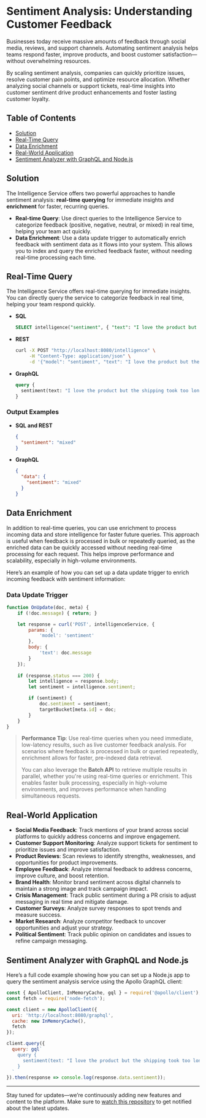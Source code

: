 # Sentiment Analysis: Understanding Customer Feedback

Businesses today receive massive amounts of feedback through social media, reviews, and support channels. Automating sentiment analysis helps teams respond faster, improve products, and boost customer satisfaction—without overwhelming resources.

By scaling sentiment analysis, companies can quickly prioritize issues, resolve customer pain points, and optimize resource allocation. Whether analyzing social channels or support tickets, real-time insights into customer sentiment drive product enhancements and foster lasting customer loyalty.

## Table of Contents
- [Solution](#solution)
- [Real-Time Query](#real-time-query)
- [Data Enrichment](#data-enrichment)
- [Real-World Application](#real-world-application)
- [Sentiment Analyzer with GraphQL and Node.js](#sentiment-analyzer-with-graphql-and-nodejs)

## Solution

The Intelligence Service offers two powerful approaches to handle sentiment analysis: **real-time querying** for immediate insights and **enrichment** for faster, recurring queries.

- **Real-time Query**: Use direct queries to the Intelligence Service to categorize feedback (positive, negative, neutral, or mixed) in real time, helping your team act quickly. 
- **Data Enrichment**: Use a data update trigger to automatically enrich feedback with sentiment data as it flows into your system. This allows you to index and query the enriched feedback faster, without needing real-time processing each time.

## Real-Time Query

The Intelligence Service offers real-time querying for immediate insights. You can directly query the service to categorize feedback in real time, helping your team respond quickly.

- **SQL**
  ```sql
  SELECT intelligence("sentiment", { "text": "I love the product but the shipping took too long!" }).sentiment;
  ```

- **REST**
  ```bash
  curl -X POST "http://localhost:8080/intelligence" \
       -H "Content-Type: application/json" \
       -d '{"model": "sentiment", "text": "I love the product but the shipping took too long!"}'
  ```

- **GraphQL**
  ```graphql
  query {
    sentiment(text: "I love the product but the shipping took too long!")
  }
  ```
  
### Output Examples

- **SQL and REST**
  ```json
  {
    "sentiment": "mixed"
  }
  ```

- **GraphQL**
  ```json
  {
    "data": {
      "sentiment": "mixed"
    }
  }
  ```

## Data Enrichment

In addition to real-time queries, you can use enrichment to process incoming data and store intelligence for faster future queries. This approach is useful when feedback is processed in bulk or repeatedly queried, as the enriched data can be quickly accessed without needing real-time processing for each request. This helps improve performance and scalability, especially in high-volume environments.

Here’s an example of how you can set up a data update trigger to enrich incoming feedback with sentiment information:

### Data Update Trigger

```javascript
function OnUpdate(doc, meta) {
    if (!doc.message) { return; }

    let response = curl('POST', intelligenceService, {
        params: {
            'model': 'sentiment'
        },
        body: {
            'text': doc.message
        }
    });
    
    if (response.status === 200) {
        let intelligence = response.body;
        let sentiment = intelligence.sentiment;

        if (sentiment) {
            doc.sentiment = sentiment;
            targetBucket[meta.id] = doc;
        }
    }
}
```

> **Performance Tip**: Use real-time queries when you need immediate, low-latency results, such as live customer feedback analysis. For scenarios where feedback is processed in bulk or queried repeatedly, enrichment allows for faster, pre-indexed data retrieval.
>
> You can also leverage the **Batch API** to retrieve multiple results in parallel, whether you're using real-time queries or enrichment. This enables faster bulk processing, especially in high-volume environments, and improves performance when handling simultaneous requests.

## Real-World Application

- **Social Media Feedback**: Track mentions of your brand across social platforms to quickly address concerns and improve engagement.
- **Customer Support Monitoring**: Analyze support tickets for sentiment to prioritize issues and improve satisfaction.
- **Product Reviews**: Scan reviews to identify strengths, weaknesses, and opportunities for product improvements.
- **Employee Feedback**: Analyze internal feedback to address concerns, improve culture, and boost retention.
- **Brand Health**: Monitor brand sentiment across digital channels to maintain a strong image and track campaign impact.
- **Crisis Management**: Track public sentiment during a PR crisis to adjust messaging in real time and mitigate damage.
- **Customer Surveys**: Analyze survey responses to spot trends and measure success.
- **Market Research**: Analyze competitor feedback to uncover opportunities and adjust your strategy.
- **Political Sentiment**: Track public opinion on candidates and issues to refine campaign messaging.

## Sentiment Analyzer with GraphQL and Node.js

Here’s a full code example showing how you can set up a Node.js app to query the sentiment analysis service using the Apollo GraphQL client:

```js
const { ApolloClient, InMemoryCache, gql } = require('@apollo/client');
const fetch = require('node-fetch');

const client = new ApolloClient({
  uri: 'http://localhost:8080/graphql',
  cache: new InMemoryCache(),
  fetch
});

client.query({
  query: gql`
    query {
      sentiment(text: "I love the product but the shipping took too long!")
    }
  `
}).then(response => console.log(response.data.sentiment));
```

---

Stay tuned for updates—we’re continuously adding new features and content to the platform. Make sure to [watch this repository](https://github.com/waynecarter/simple-intelligence) to get notified about the latest updates.
